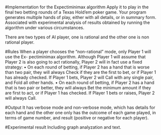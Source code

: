 #Implementation for the Expectiminimax algorithm 
Apply it to play in the final two betting rounds of a Texas Hold’em poker game. Your program generates multiple hands of play, either with all details, or in summary form. Associated with experimental analysis of results obtained by running the algorithm under various circumstances.

There are two types of AI player, one is rational and the other one is non rational player. 

#Rules
When a player chooses the “non-rational” mode, only Player 1 will use the Ex- pectiminimax algorithm. Although Player 1 will assume that Player 2 is also going to act rationally, Player 2 will in fact use a fixed strategy:
• On each round of betting, if Player 2 has a hand that is worse than two pair, they will always Check if they are the first to bet, or if Player 1 has already checked. If Player 1 bets, Player 2 will Call with any single pair, and Fold all other hands.
• On each round of betting, if Player 2 has a hand that is two pair or better, they will always Bet the minimum amount if they are first to act, or if Player 1 has checked. If Player 1 bets or raises, Player 2 will always Call.

#Output 
It has verbose mode and non-verbose mode, which has details for each hand and the other one only has the outcome of each game played, in terms of game number, and result (positive or negative for each player).

#Experimental result
Including graph analyzation and text.
